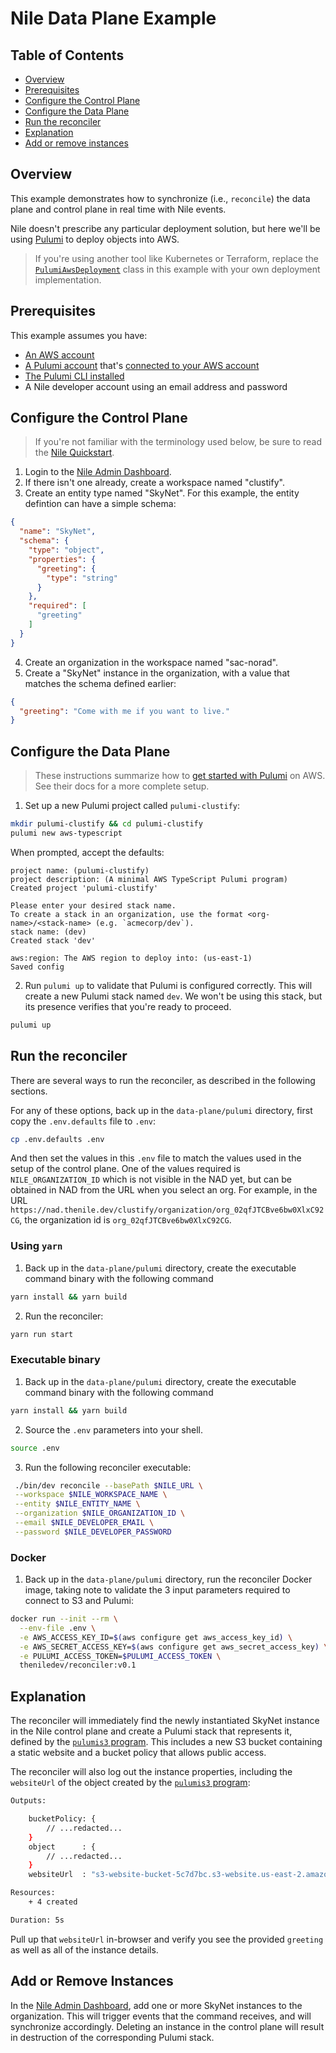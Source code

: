# Nile Data Plane Example #

## Table of Contents

* [Overview](#overview)
* [Prerequisites](#prerequisites)
* [Configure the Control Plane](#configure-the-control-plane)
* [Configure the Data Plane](#configure-the-data-plane)
* [Run the reconciler](#run-the-reconciler)
* [Explanation](#Explanation)
* [Add or remove instances](#add-or-remove-instances)


## Overview

This example demonstrates how to synchronize (i.e., `reconcile`) the data
plane and control plane in real time with Nile events.

Nile doesn't prescribe any particular deployment solution, but here we'll be
using [Pulumi](https://app.pulumi.com/) to deploy objects into AWS. 

> If you're using another tool like Kubernetes or Terraform, replace
> the [`PulumiAwsDeployment`](./src/commands/reconcile/lib/pulumi/PulumiAwsDeployment.ts) 
> class in this example with your own deployment implementation.

## Prerequisites ##

This example assumes you have:

* [An AWS account](https://aws.amazon.com/free/)
* [A Pulumi account](https://app.pulumi.com/signup) that's
  [connected to your AWS account](https://www.pulumi.com/docs/get-started/aws/begin/)
* [The Pulumi CLI installed](https://www.pulumi.com/docs/reference/cli/)
* A Nile developer account using an email address and password

## Configure the Control Plane ##

> If you're not familiar with the terminology used below, be sure to read the
> [Nile Quickstart](https://www.thenile.dev/docs/current/quick-start-ui).

1. Login to the [Nile Admin Dashboard](https://nad.thenile.dev/).
2. If there isn't one already, create a workspace named "clustify".
3. Create an entity type named "SkyNet". For this example, the entity defintion can have a simple schema:

```json
{
  "name": "SkyNet",
  "schema": {
    "type": "object",
    "properties": {
      "greeting": {
        "type": "string"
      }
    },
    "required": [
      "greeting"
    ]
  }
}
```

4. Create an organization in the workspace named "sac-norad".
5. Create a "SkyNet" instance in the organization, with a value that matches 
   the schema defined earlier:

```json
{
  "greeting": "Come with me if you want to live."
}
```

## Configure the Data Plane ##

> These instructions summarize how to [get started with Pulumi](https://www.pulumi.com/docs/get-started/aws/begin/)
> on AWS. See their docs for a more complete setup.

1. Set up a new Pulumi project called `pulumi-clustify`:

```bash
mkdir pulumi-clustify && cd pulumi-clustify
pulumi new aws-typescript
```

When prompted, accept the defaults:

```
project name: (pulumi-clustify)
project description: (A minimal AWS TypeScript Pulumi program) 
Created project 'pulumi-clustify'

Please enter your desired stack name.
To create a stack in an organization, use the format <org-name>/<stack-name> (e.g. `acmecorp/dev`).
stack name: (dev) 
Created stack 'dev'

aws:region: The AWS region to deploy into: (us-east-1)
Saved config
```

2. Run `pulumi up` to validate that Pulumi is configured correctly. This will
create a new Pulumi stack named `dev`. We won't be using this stack, but its
presence verifies that you're ready to proceed.

```bash
pulumi up
```

## Run the reconciler ##

There are several ways to run the reconciler, as described in the following sections.

For any of these options, back up in the `data-plane/pulumi` directory, first copy the `.env.defaults` file to `.env`:

```bash
cp .env.defaults .env
```

And then set the values in this `.env` file to match the values used in the setup of the control plane.
One of the values required is `NILE_ORGANIZATION_ID` which is not visible in the NAD yet, but can be obtained in NAD from the URL when you select an org.
For example, in the URL `https://nad.thenile.dev/clustify/organization/org_02qfJTCBve6bw0XlxC92CG`, the organization id is `org_02qfJTCBve6bw0XlxC92CG`.

### Using `yarn`

1. Back up in the `data-plane/pulumi` directory, create the executable command binary with the following command

```bash
yarn install && yarn build
```

2. Run the reconciler:

```bash
yarn run start
```

### Executable binary

1. Back up in the `data-plane/pulumi` directory, create the executable command binary with the following command

```bash
yarn install && yarn build
```

2. Source the `.env` parameters into your shell.

```bash
source .env
```

3. Run the following reconciler executable:

```bash
 ./bin/dev reconcile --basePath $NILE_URL \
 --workspace $NILE_WORKSPACE_NAME \
 --entity $NILE_ENTITY_NAME \
 --organization $NILE_ORGANIZATION_ID \
 --email $NILE_DEVELOPER_EMAIL \
 --password $NILE_DEVELOPER_PASSWORD
 ```

### Docker

1. Back up in the `data-plane/pulumi` directory, run the reconciler Docker image, taking note to validate the 3 input parameters required to connect to S3 and Pulumi:

```bash
docker run --init --rm \
  --env-file .env \
  -e AWS_ACCESS_KEY_ID=$(aws configure get aws_access_key_id) \
  -e AWS_SECRET_ACCESS_KEY=$(aws configure get aws_secret_access_key) \
  -e PULUMI_ACCESS_TOKEN=$PULUMI_ACCESS_TOKEN \
  theniledev/reconciler:v0.1
```

## Explanation

The reconciler will immediately find the newly instantiated SkyNet instance in the Nile
control plane and create a Pulumi stack that represents it, defined by the
[`pulumis3` program](./src/commands/reconcile/lib/pulumi/pulumiS3.ts). This
includes a new S3 bucket containing a static website and a bucket policy that
allows public access.

The reconciler will also log out the instance properties, including the 
`websiteUrl` of the object created by the [`pulumis3` program](./src/commands/reconcile/lib/pulumi/pulumiS3.ts):

```bash
Outputs:

    bucketPolicy: {
        // ...redacted...
    }
    object      : {
        // ...redacted...
    }
    websiteUrl  : "s3-website-bucket-5c7d7bc.s3-website.us-east-2.amazonaws.com"

Resources:
    + 4 created

Duration: 5s
```

Pull up that `websiteUrl` in-browser and verify you see the provided `greeting`
as well as all of the instance details.

## Add or Remove Instances ##

In the [Nile Admin Dashboard](https://nad.thenile.dev/), add one or
more SkyNet instances to the organization. This will trigger events that the
command receives, and will synchronize accordingly. Deleting an instance in the
control plane will result in destruction of the corresponding Pulumi stack.
